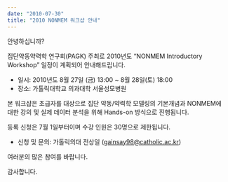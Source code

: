```yaml
---
date: "2010-07-30"
title: "2010 NONMEM 워크샵 안내"
---
```


안녕하십니까?  

집단약동약력학 연구회(PAGK) 주최로 2010년도 “NONMEM Introductory Workshop” 일정이 계획되어 안내해드립니다. 

- 일시: 2010년도 8월 27일 (금) 13:00 ~ 8월 28일(토) 18:00 
- 장소: 가톨릭대학교 의과대학 서울성모병원 
          
본 워크샵은 초급자를 대상으로 집단 약동/약력학 모델링의 기본개념과 NONMEM에 대한 강의 및 실제 데이터 분석을 위해 Hands-on 방식으로 진행됩니다.  

등록 신청은 7월 1일부터이며 수강 인원은 30명으로 제한됩니다.  

- 신청 및 문의: 가톨릭의대 전상일 (gainsay98@catholic.ac.kr) 

여러분의 많은 참여를 바랍니다. 

감사합니다.

